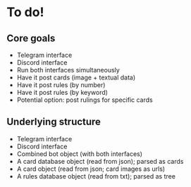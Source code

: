 # To do!

## Core goals

- Telegram interface
- Discord interface
- Run both interfaces simultaneously
- Have it post cards (image + textual data) 
- Have it post rules (by number)
- Have it post rules (by keyword)
- Potential option: post rulings for specific cards

## Underlying structure

- Telegram interface
- Discord interface
- Combined bot object (with both interfaces)
- A card database object (read from json); parsed as cards
- A card object (read from json; card images as urls)
- A rules database object (read from txt); parsed as tree
